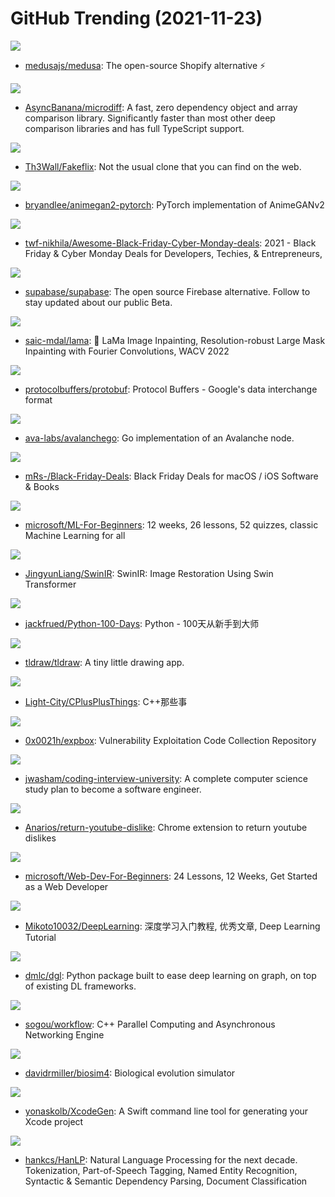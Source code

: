 # GitHub Trending (2021-11-23)

![](https://img.shields.io/badge/JavaScript-New%20119-green?style=flat-square&logo=appveyor)
- [medusajs/medusa](https://github.com/medusajs/medusa): The open-source Shopify alternative ⚡️

![](https://img.shields.io/badge/JavaScript-New%2062-green?style=flat-square&logo=appveyor)
- [AsyncBanana/microdiff](https://github.com/AsyncBanana/microdiff): A fast, zero dependency object and array comparison library. Significantly faster than most other deep comparison libraries and has full TypeScript support.

![](https://img.shields.io/badge/JavaScript-New%2032-green?style=flat-square&logo=appveyor)
- [Th3Wall/Fakeflix](https://github.com/Th3Wall/Fakeflix): Not the usual clone that you can find on the web.

![](https://img.shields.io/badge/Jupyter%20Notebook-New%20126-green?style=flat-square&logo=appveyor)
- [bryandlee/animegan2-pytorch](https://github.com/bryandlee/animegan2-pytorch): PyTorch implementation of AnimeGANv2

![](https://img.shields.io/badge/none-New%2016-green?style=flat-square&logo=appveyor)
- [twf-nikhila/Awesome-Black-Friday-Cyber-Monday-deals](https://github.com/twf-nikhila/Awesome-Black-Friday-Cyber-Monday-deals): 2021 - Black Friday & Cyber Monday Deals for Developers, Techies, & Entrepreneurs,

![](https://img.shields.io/badge/TypeScript-New%2088-green?style=flat-square&logo=appveyor)
- [supabase/supabase](https://github.com/supabase/supabase): The open source Firebase alternative. Follow to stay updated about our public Beta.

![](https://img.shields.io/badge/Jupyter%20Notebook-New%2050-green?style=flat-square&logo=appveyor)
- [saic-mdal/lama](https://github.com/saic-mdal/lama): 🦙 LaMa Image Inpainting, Resolution-robust Large Mask Inpainting with Fourier Convolutions, WACV 2022

![](https://img.shields.io/badge/C%2B%2B-New%2023-green?style=flat-square&logo=appveyor)
- [protocolbuffers/protobuf](https://github.com/protocolbuffers/protobuf): Protocol Buffers - Google's data interchange format

![](https://img.shields.io/badge/Go-New%2090-green?style=flat-square&logo=appveyor)
- [ava-labs/avalanchego](https://github.com/ava-labs/avalanchego): Go implementation of an Avalanche node.

![](https://img.shields.io/badge/Swift-New%2020-green?style=flat-square&logo=appveyor)
- [mRs-/Black-Friday-Deals](https://github.com/mRs-/Black-Friday-Deals): Black Friday Deals for macOS / iOS Software & Books

![](https://img.shields.io/badge/Jupyter%20Notebook-New%2063-green?style=flat-square&logo=appveyor)
- [microsoft/ML-For-Beginners](https://github.com/microsoft/ML-For-Beginners): 12 weeks, 26 lessons, 52 quizzes, classic Machine Learning for all

![](https://img.shields.io/badge/Python-New%2042-green?style=flat-square&logo=appveyor)
- [JingyunLiang/SwinIR](https://github.com/JingyunLiang/SwinIR): SwinIR: Image Restoration Using Swin Transformer

![](https://img.shields.io/badge/Python-New%20171-green?style=flat-square&logo=appveyor)
- [jackfrued/Python-100-Days](https://github.com/jackfrued/Python-100-Days): Python - 100天从新手到大师

![](https://img.shields.io/badge/TypeScript-New%20328-green?style=flat-square&logo=appveyor)
- [tldraw/tldraw](https://github.com/tldraw/tldraw): A tiny little drawing app.

![](https://img.shields.io/badge/C%2B%2B-New%2073-green?style=flat-square&logo=appveyor)
- [Light-City/CPlusPlusThings](https://github.com/Light-City/CPlusPlusThings): C++那些事

![](https://img.shields.io/badge/Python-New%2027-green?style=flat-square&logo=appveyor)
- [0x0021h/expbox](https://github.com/0x0021h/expbox): Vulnerability Exploitation Code Collection Repository

![](https://img.shields.io/badge/none-New%20242-green?style=flat-square&logo=appveyor)
- [jwasham/coding-interview-university](https://github.com/jwasham/coding-interview-university): A complete computer science study plan to become a software engineer.

![](https://img.shields.io/badge/JavaScript-New%2092-green?style=flat-square&logo=appveyor)
- [Anarios/return-youtube-dislike](https://github.com/Anarios/return-youtube-dislike): Chrome extension to return youtube dislikes

![](https://img.shields.io/badge/JavaScript-New%20100-green?style=flat-square&logo=appveyor)
- [microsoft/Web-Dev-For-Beginners](https://github.com/microsoft/Web-Dev-For-Beginners): 24 Lessons, 12 Weeks, Get Started as a Web Developer

![](https://img.shields.io/badge/Jupyter%20Notebook-New%2031-green?style=flat-square&logo=appveyor)
- [Mikoto10032/DeepLearning](https://github.com/Mikoto10032/DeepLearning): 深度学习入门教程, 优秀文章, Deep Learning Tutorial

![](https://img.shields.io/badge/Python-New%209-green?style=flat-square&logo=appveyor)
- [dmlc/dgl](https://github.com/dmlc/dgl): Python package built to ease deep learning on graph, on top of existing DL frameworks.

![](https://img.shields.io/badge/C%2B%2B-New%209-green?style=flat-square&logo=appveyor)
- [sogou/workflow](https://github.com/sogou/workflow): C++ Parallel Computing and Asynchronous Networking Engine

![](https://img.shields.io/badge/C%2B%2B-New%20157-green?style=flat-square&logo=appveyor)
- [davidrmiller/biosim4](https://github.com/davidrmiller/biosim4): Biological evolution simulator

![](https://img.shields.io/badge/Swift-New%205-green?style=flat-square&logo=appveyor)
- [yonaskolb/XcodeGen](https://github.com/yonaskolb/XcodeGen): A Swift command line tool for generating your Xcode project

![](https://img.shields.io/badge/Python-New%2014-green?style=flat-square&logo=appveyor)
- [hankcs/HanLP](https://github.com/hankcs/HanLP): Natural Language Processing for the next decade. Tokenization, Part-of-Speech Tagging, Named Entity Recognition, Syntactic & Semantic Dependency Parsing, Document Classification

